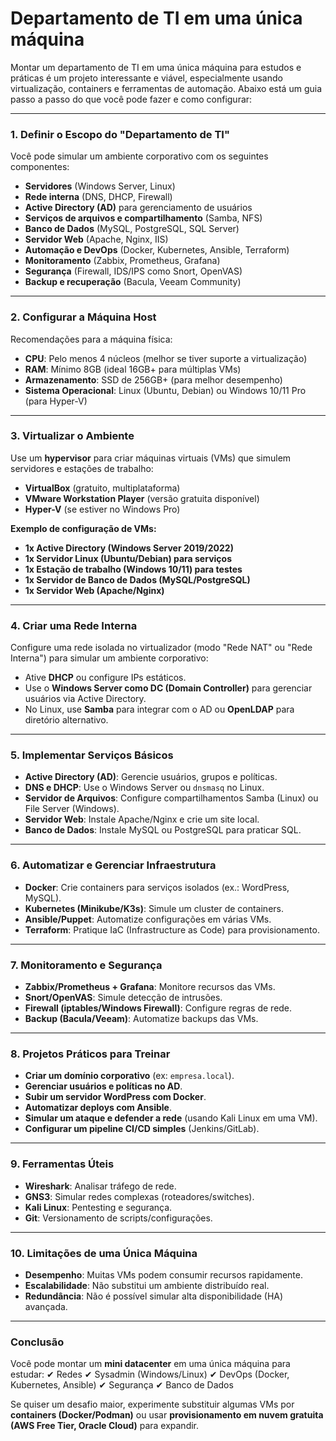 # Departamento de TI em uma única máquina

Montar um departamento de TI em uma única máquina para estudos e práticas é um projeto interessante e viável, especialmente usando virtualização, containers e ferramentas de automação. Abaixo está um guia passo a passo do que você pode fazer e como configurar:

---

### **1. Definir o Escopo do "Departamento de TI"**
Você pode simular um ambiente corporativo com os seguintes componentes:
- **Servidores** (Windows Server, Linux)
- **Rede interna** (DNS, DHCP, Firewall)
- **Active Directory (AD)** para gerenciamento de usuários
- **Serviços de arquivos e compartilhamento** (Samba, NFS)
- **Banco de Dados** (MySQL, PostgreSQL, SQL Server)
- **Servidor Web** (Apache, Nginx, IIS)
- **Automação e DevOps** (Docker, Kubernetes, Ansible, Terraform)
- **Monitoramento** (Zabbix, Prometheus, Grafana)
- **Segurança** (Firewall, IDS/IPS como Snort, OpenVAS)
- **Backup e recuperação** (Bacula, Veeam Community)

---

### **2. Configurar a Máquina Host**
Recomendações para a máquina física:
- **CPU**: Pelo menos 4 núcleos (melhor se tiver suporte a virtualização)
- **RAM**: Mínimo 8GB (ideal 16GB+ para múltiplas VMs)
- **Armazenamento**: SSD de 256GB+ (para melhor desempenho)
- **Sistema Operacional**: Linux (Ubuntu, Debian) ou Windows 10/11 Pro (para Hyper-V)

---

### **3. Virtualizar o Ambiente**
Use um **hypervisor** para criar máquinas virtuais (VMs) que simulem servidores e estações de trabalho:
- **VirtualBox** (gratuito, multiplataforma)
- **VMware Workstation Player** (versão gratuita disponível)
- **Hyper-V** (se estiver no Windows Pro)

**Exemplo de configuração de VMs:**
- **1x Active Directory (Windows Server 2019/2022)**
- **1x Servidor Linux (Ubuntu/Debian) para serviços**
- **1x Estação de trabalho (Windows 10/11) para testes**
- **1x Servidor de Banco de Dados (MySQL/PostgreSQL)**
- **1x Servidor Web (Apache/Nginx)**

---

### **4. Criar uma Rede Interna**
Configure uma rede isolada no virtualizador (modo "Rede NAT" ou "Rede Interna") para simular um ambiente corporativo:
- Ative **DHCP** ou configure IPs estáticos.
- Use o **Windows Server como DC (Domain Controller)** para gerenciar usuários via Active Directory.
- No Linux, use **Samba** para integrar com o AD ou **OpenLDAP** para diretório alternativo.

---

### **5. Implementar Serviços Básicos**
- **Active Directory (AD)**: Gerencie usuários, grupos e políticas.
- **DNS e DHCP**: Use o Windows Server ou `dnsmasq` no Linux.
- **Servidor de Arquivos**: Configure compartilhamentos Samba (Linux) ou File Server (Windows).
- **Servidor Web**: Instale Apache/Nginx e crie um site local.
- **Banco de Dados**: Instale MySQL ou PostgreSQL para praticar SQL.

---

### **6. Automatizar e Gerenciar Infraestrutura**
- **Docker**: Crie containers para serviços isolados (ex.: WordPress, MySQL).
- **Kubernetes (Minikube/K3s)**: Simule um cluster de containers.
- **Ansible/Puppet**: Automatize configurações em várias VMs.
- **Terraform**: Pratique IaC (Infrastructure as Code) para provisionamento.

---

### **7. Monitoramento e Segurança**
- **Zabbix/Prometheus + Grafana**: Monitore recursos das VMs.
- **Snort/OpenVAS**: Simule detecção de intrusões.
- **Firewall (iptables/Windows Firewall)**: Configure regras de rede.
- **Backup (Bacula/Veeam)**: Automatize backups das VMs.

---

### **8. Projetos Práticos para Treinar**
- **Criar um domínio corporativo** (ex: `empresa.local`).
- **Gerenciar usuários e políticas no AD**.
- **Subir um servidor WordPress com Docker**.
- **Automatizar deploys com Ansible**.
- **Simular um ataque e defender a rede** (usando Kali Linux em uma VM).
- **Configurar um pipeline CI/CD simples** (Jenkins/GitLab).

---

### **9. Ferramentas Úteis**
- **Wireshark**: Analisar tráfego de rede.
- **GNS3**: Simular redes complexas (roteadores/switches).
- **Kali Linux**: Pentesting e segurança.
- **Git**: Versionamento de scripts/configurações.

---

### **10. Limitações de uma Única Máquina**
- **Desempenho**: Muitas VMs podem consumir recursos rapidamente.
- **Escalabilidade**: Não substitui um ambiente distribuído real.
- **Redundância**: Não é possível simular alta disponibilidade (HA) avançada.

---

### **Conclusão**
Você pode montar um **mini datacenter** em uma única máquina para estudar:
✔ Redes
✔ Sysadmin (Windows/Linux)
✔ DevOps (Docker, Kubernetes, Ansible)
✔ Segurança
✔ Banco de Dados

Se quiser um desafio maior, experimente substituir algumas VMs por **containers (Docker/Podman)** ou usar **provisionamento em nuvem gratuita (AWS Free Tier, Oracle Cloud)** para expandir.
